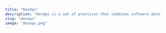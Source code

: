 ```yaml
---
title: "DevOps"
description: "DevOps is a set of practices that combines software development and IT operations. It aims to shorten the systems development life cycle and provide continuous delivery with high software quality. DevOps is complementary with Agile software development; several DevOps aspects came from the Agile methodology."
slug: "devops"
image: "devops.png"
---
```

